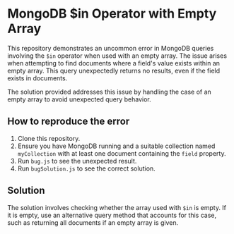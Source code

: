 # MongoDB $in Operator with Empty Array
This repository demonstrates an uncommon error in MongoDB queries involving the `$in` operator when used with an empty array.  The issue arises when attempting to find documents where a field's value exists within an empty array. This query unexpectedly returns no results, even if the field exists in documents.

The solution provided addresses this issue by handling the case of an empty array to avoid unexpected query behavior.

## How to reproduce the error

1.  Clone this repository.
2.  Ensure you have MongoDB running and a suitable collection named `myCollection` with at least one document containing the `field` property. 
3. Run `bug.js` to see the unexpected result.
4. Run `bugSolution.js` to see the correct solution.

## Solution
The solution involves checking whether the array used with `$in` is empty. If it is empty, use an alternative query method that accounts for this case, such as returning all documents if an empty array is given.